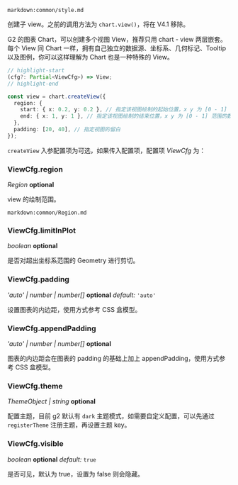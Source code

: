 <!--## chart.createView() 创建子 view-->

`markdown:common/style.md`

<div class='custom-api-docs'>

创建子 view。之前的调用方法为 `chart.view()`，将在 V4.1 移除。

G2 的图表 Chart，可以创建多个视图 View，推荐只用 chart - view 两层嵌套。每个 View 同 Chart 一样，拥有自己独立的数据源、坐标系、几何标记、Tooltip 以及图例，你可以这样理解为 Chart 也是一种特殊的 View。

```ts
// highlight-start
(cfg?: Partial<ViewCfg>) => View;
// highlight-end

const view = chart.createView({
  region: {
    start: { x: 0.2, y: 0.2 }, // 指定该视图绘制的起始位置，x y 为 [0 - 1] 范围的数据
    end: { x: 1, y: 1 }, // 指定该视图绘制的结束位置，x y 为 [0 - 1] 范围的数据
  },
  padding: [20, 40], // 指定视图的留白
});
```

`createView` 入参配置项为可选，如果传入配置项，配置项 _ViewCfg_ 为：

### ViewCfg.region

<description> _Region_ **optional** </description>

view 的绘制范围。

`markdown:common/Region.md`

### ViewCfg.limitInPlot

<description> _boolean_ **optional** </description>

是否对超出坐标系范围的 Geometry 进行剪切。

### ViewCfg.padding

<description> _'auto' | number | number[]_ **optional** _default:_ `'auto'`</description>

设置图表的内边距，使用方式参考 CSS 盒模型。

### ViewCfg.appendPadding

<description> _'auto' | number | number[]_ **optional**</description>

图表的内边距会在图表的 padding 的基础上加上 appendPadding，使用方式参考 CSS 盒模型。

### ViewCfg.theme

<description> _ThemeObject | string_ **optional**</description>

配置主题，目前 g2 默认有 `dark` 主题模式，如需要自定义配置，可以先通过 `registerTheme` 注册主题，再设置主题 key。

### ViewCfg.visible

<description> _boolean_ **optional** _default:_ `true`</description>

是否可见，默认为 true，设置为 false 则会隐藏。

</div>
